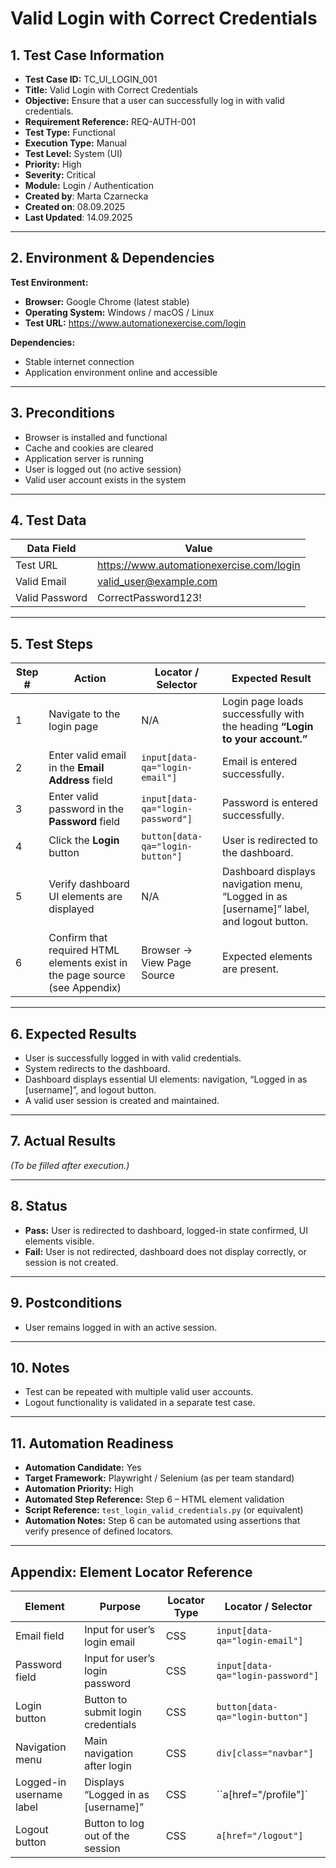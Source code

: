 # **Valid Login with Correct Credentials**

## 1. Test Case Information
- **Test Case ID:** TC_UI_LOGIN_001  
- **Title:** Valid Login with Correct Credentials  
- **Objective:** Ensure that a user can successfully log in with valid credentials.  
- **Requirement Reference:** REQ-AUTH-001  
- **Test Type:** Functional  
- **Execution Type:** Manual  
- **Test Level:** System (UI)  
- **Priority:** High  
- **Severity:** Critical  
- **Module:** Login / Authentication
- **Created by**: Marta Czarnecka
- **Created on**: 08.09.2025
- **Last Updated**: 14.09.2025

---

## 2. Environment & Dependencies
**Test Environment:**  
- **Browser:** Google Chrome (latest stable)  
- **Operating System:** Windows / macOS / Linux  
- **Test URL:** https://www.automationexercise.com/login  

**Dependencies:**  
- Stable internet connection  
- Application environment online and accessible  

---

## 3. Preconditions
- Browser is installed and functional  
- Cache and cookies are cleared  
- Application server is running  
- User is logged out (no active session)  
- Valid user account exists in the system  

---

## 4. Test Data

| Data Field       | Value                          |
|------------------|--------------------------------|
| Test URL         | https://www.automationexercise.com/login |
| Valid Email      | valid_user@example.com         |
| Valid Password   | CorrectPassword123!            |

---

## 5. Test Steps

| Step # | Action | Locator / Selector | Expected Result |
|--------|--------|--------------------|-----------------|
| 1 | Navigate to the login page | N/A | Login page loads successfully with the heading **“Login to your account.”** |
| 2 | Enter valid email in the **Email Address** field | `input[data-qa="login-email"]` | Email is entered successfully. |
| 3 | Enter valid password in the **Password** field | `input[data-qa="login-password"]` | Password is entered successfully. |
| 4 | Click the **Login** button | `button[data-qa="login-button"]` | User is redirected to the dashboard. |
| 5 | Verify dashboard UI elements are displayed | N/A | Dashboard displays navigation menu, “Logged in as [username]” label, and logout button. |
| 6 | Confirm that required HTML elements exist in the page source (see Appendix) | Browser → View Page Source | Expected elements are present. |

---

## 6. Expected Results
- User is successfully logged in with valid credentials.  
- System redirects to the dashboard.  
- Dashboard displays essential UI elements: navigation, “Logged in as [username]”, and logout button.  
- A valid user session is created and maintained.  

---

## 7. Actual Results
*(To be filled after execution.)*  

---

## 8. Status
- **Pass:** User is redirected to dashboard, logged-in state confirmed, UI elements visible.  
- **Fail:** User is not redirected, dashboard does not display correctly, or session is not created.  

---

## 9. Postconditions
- User remains logged in with an active session.  

---

## 10. Notes
- Test can be repeated with multiple valid user accounts.  
- Logout functionality is validated in a separate test case.  

---

## 11. Automation Readiness
- **Automation Candidate:** Yes  
- **Target Framework:** Playwright / Selenium (as per team standard)  
- **Automation Priority:** High  
- **Automated Step Reference:** Step 6 – HTML element validation  
- **Script Reference:** `test_login_valid_credentials.py` (or equivalent)  
- **Automation Notes:** Step 6 can be automated using assertions that verify presence of defined locators.  

---

## Appendix: Element Locator Reference

| Element                    | Purpose                                  | Locator Type | Locator / Selector |
|----------------------------|------------------------------------------|---------------|--------------------|
| Email field                | Input for user’s login email             | CSS           | `input[data-qa="login-email"]` |
| Password field             | Input for user’s login password          | CSS           | `input[data-qa="login-password"]` |
| Login button               | Button to submit login credentials       | CSS           | `button[data-qa="login-button"]` |
| Navigation menu            | Main navigation after login               | CSS           | `div[class="navbar"]` |
| Logged-in username label   | Displays “Logged in as [username]”       | CSS           | ``a[href="/profile"]` |
| Logout button              | Button to log out of the session          | CSS           | `a[href="/logout"]` |


